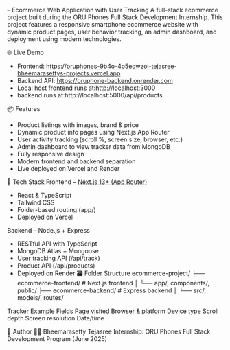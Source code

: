 – Ecommerce Web Application with User Tracking
A full-stack ecommerce project built during the ORU Phones Full Stack Development Internship.
This project features a responsive smartphone ecommerce website with dynamic product pages, user behavior tracking, an admin dashboard, and deployment using modern technologies.

 🌐 Live Demo
- Frontend: https://oruphones-9b4o-4o5eowzoi-tejasree-bheemarasettys-projects.vercel.app
- Backend API: https://oruphone-backend.onrender.com
- Local host  frontend runs at:http://localhost:3000
- backend runs at:http://localhost:5000/api/products

📦 Features

- Product listings with images, brand & price
- Dynamic product info pages using Next.js App Router
- User activity tracking (scroll %, screen size, browser, etc.)
- Admin dashboard to view tracker data from MongoDB
- Fully responsive design
- Modern frontend and backend separation
- Live deployed on Vercel and Render

🚀 Tech Stack
Frontend – [Next.js 13+ (App Router)](https://nextjs.org/)
- React & TypeScript
- Tailwind CSS
- Folder-based routing (app/)
- Deployed on Vercel

 Backend – Node.js + Express
- RESTful API with TypeScript
- MongoDB Atlas + Mongoose
- User tracking API (/api/track)
- Product API (/api/products)
- Deployed on Render
 🗃 Folder Structure
ecommerce-project/ ├── ecommerce-frontend/   # Next.js frontend │   └── app/, components/, public/ ├── ecommerce-backend/    # Express backend │   └── src/, models/, routes/

Tracker Example Fields
Page visited
Browser & platform
Device type
Scroll depth
Screen resolution
Date/time

📝 Author
👩‍💻 Bheemarasetty Tejasree
Internship: ORU Phones Full Stack Development Program (June 2025)

